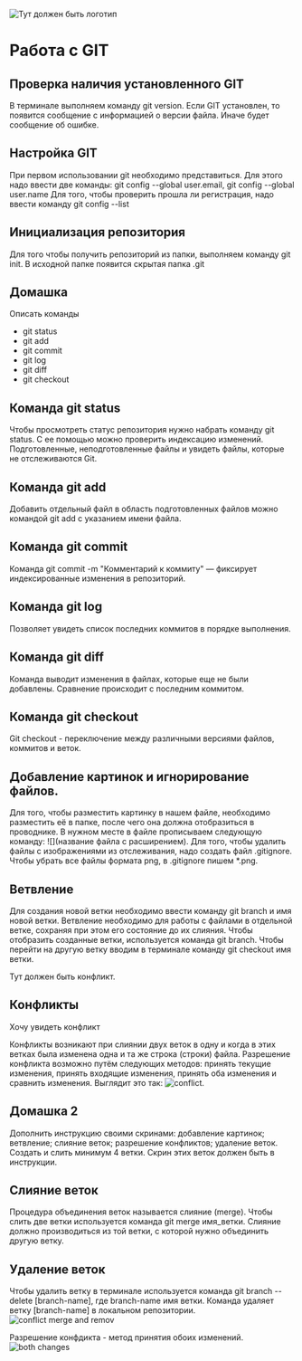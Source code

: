 ![Тут должен быть логотип](i.webp)
# Работа с GIT
## Проверка наличия установленного GIT
В терминале выполняем команду git version. Если GIT установлен, то появится сообщение с информацией о версии файла. Иначе будет сообщение об ошибке.
## Настройка GIT
При первом использовании git необходимо представиться. Для этого надо ввести две команды: git config --global user.email, git config --global user.name
Для того, чтобы проверить прошла ли регистрация, надо ввести команду git config --list
## Инициализация репозитория
Для того чтобы получить репозиторий из папки, выполняем команду git init. В исходной папке появится скрытая папка .git
## Домашка
Описать команды
* git status
* git add
* git commit
* git log
* git diff
* git checkout
## Команда git status
Чтобы просмотреть статус репозитория нужно набрать команду git status. С ее помощью можно проверить индексацию изменений. Подготовленные, неподготовленные файлы и увидеть файлы, которые не отслеживаются Git.
## Команда git add
Добавить отдельный файл в область подготовленных файлов можно командой git add с указанием имени файла. 
## Команда git commit
Команда git commit -m "Комментарий к коммиту" — фиксирует индексированные изменения в репозиторий.
## Команда git log
Позволяет увидеть список последних коммитов в порядке выполнения. 
## Команда git diff
Команда выводит изменения в файлах, которые еще не были добавлены. Сравнение происходит с последним коммитом.
## Команда git checkout
Git checkout - переключение между различными версиями файлов, коммитов и веток.
## Добавление картинок и игнорирование файлов.
Для того, чтобы разместить картинку в нашем файле, необходимо разместить её в папке, после чего она должна отобразиться в проводнике. В нужном месте в файле прописываем следующую команду: ![](название файла с расширением).
Для того, чтобы удалить файлы с изображениями из отслеживания, надо создать файл .gitignore.
Чтобы убрать все файлы формата png, в .gitignore пишем *.png.
## Ветвление
Для создания новой ветки необходимо ввести команду git branch и имя новой ветки. Ветвление необходимо для работы с файлами в отдельной ветке, сохраняя при этом его состояние до их слияния. Чтобы отобразить созданные ветки, используется команда git branch. Чтобы перейти на другую ветку вводим в терминале команду git checkout имя ветки.

Тут должен быть конфликт.
## Конфликты
Хочу увидеть конфликт

Конфликты возникают при слиянии двух веток в одну и когда в этих ветках была изменена одна и та же строка (строки) файла. Разрешение конфликта возможно путём следующих методов: принять текущие изменения, принять входящие изменения, принять оба изменения и сравнить изменения. Выглядит это так:
![conflict](Conflict.png).

## Домашка 2
Дополнить инструкцию своими скринами:
добавление картинок;
ветвление;
слияние веток;
разрешение конфликтов;
удаление веток.
Создать и слить минимум 4 ветки. Скрин этих веток должен быть в инструкции.

## Слияние веток
Процедура объединения веток называется слияние (merge).
Чтобы слить две ветки используется команда git merge имя_ветки. Слияние должно производиться из той ветки, с которой нужно объединить другую ветку.

## Удаление веток
Чтобы удалить ветку в терминале используется команда git branch --delete [branch-name], где branch-name имя ветки. Команда удаляет ветку [branch-name] в локальном репозитории. 
![conflict merge and remov](conflict_between_merging_branches_and_removing_branches.png)

Разрешение конфдикта - метод принятия обоих изменений. 
![both changes](accept_both_changes.png)